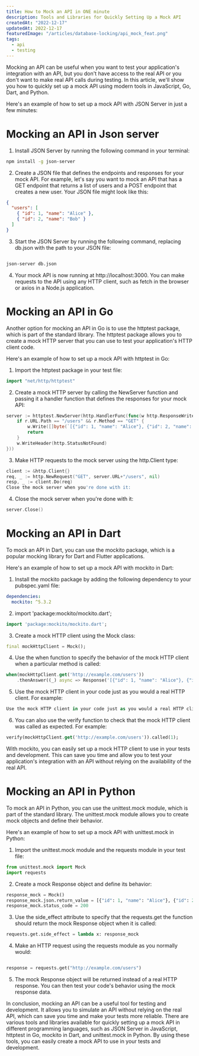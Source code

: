 ```yaml
---
title: How to Mock an API in ONE minute
description: Tools and Libraries for Quickly Setting Up a Mock API
createdAt: "2022-12-17"
updatedAt: 2022-12-17
featuredImage: "/articles/database-locking/api_mock_feat.png"
tags:
  - api
  - testing
---
```


Mocking an API can be useful when you want to test your application's integration with an API, but you don't have access to the real API or you don't want to make real API calls during testing. In this article, we'll show you how to quickly set up a mock API using modern tools in JavaScript, Go, Dart, and Python.

Here's an example of how to set up a mock API with JSON Server in just a few minutes:

# Mocking an API in Json server

1.  Install JSON Server by running the following command in your terminal:

```sh
npm install -g json-server

```

2. Create a JSON file that defines the endpoints and responses for your mock API. For example, let's say you want to mock an API that has a GET endpoint that returns a list of users and a POST endpoint that creates a new user. Your JSON file might look like this:

```json
{
  "users": [
    { "id": 1, "name": "Alice" },
    { "id": 2, "name": "Bob" }
  ]
}
```

3. Start the JSON Server by running the following command, replacing db.json with the path to your JSON file:

```sh

json-server db.json

```

4. Your mock API is now running at http://localhost:3000. You can make requests to the API using any HTTP client, such as fetch in the browser or axios in a Node.js application.

# Mocking an API in Go

Another option for mocking an API in Go is to use the httptest package, which is part of the standard library. The httptest package allows you to create a mock HTTP server that you can use to test your application's HTTP client code.

Here's an example of how to set up a mock API with httptest in Go:

1. Import the httptest package in your test file:

```go
import "net/http/httptest"
```

2. Create a mock HTTP server by calling the NewServer function and passing it a handler function that defines the responses for your mock API:

```go
server := httptest.NewServer(http.HandlerFunc(func(w http.ResponseWriter, r *http.Request) {
    if r.URL.Path == "/users" && r.Method == "GET" {
        w.Write([]byte(`[{"id": 1, "name": "Alice"}, {"id": 2, "name": "Bob"}]`))
        return
    }
    w.WriteHeader(http.StatusNotFound)
}))
```

3. Make HTTP requests to the mock server using the http.Client type:

```go
client := &http.Client{}
req, _ := http.NewRequest("GET", server.URL+"/users", nil)
resp, _ := client.Do(req)
Close the mock server when you're done with it:
```

4. Close the mock server when you're done with it:

```go
server.Close()
```

# Mocking an API in Dart

To mock an API in Dart, you can use the mockito package, which is a popular mocking library for Dart and Flutter applications.

Here's an example of how to set up a mock API with mockito in Dart:

1. Install the mockito package by adding the following dependency to your pubspec.yaml file:

```yaml
dependencies:
  mockito: ^5.3.2
```

2. import 'package:mockito/mockito.dart';

```dart
import 'package:mockito/mockito.dart';
```

3. Create a mock HTTP client using the Mock class:

```dart
final mockHttpClient = Mock();
```

4. Use the when function to specify the behavior of the mock HTTP client when a particular method is called:

```dart
when(mockHttpClient.get('http://example.com/users'))
    .thenAnswer((_) async => Response('[{"id": 1, "name": "Alice"}, {"id": 2, "name": "Bob"}]', 200));

```

5. Use the mock HTTP client in your code just as you would a real HTTP client. For example:

```dart
Use the mock HTTP client in your code just as you would a real HTTP client. For example:
```

6. You can also use the verify function to check that the mock HTTP client was called as expected. For example:

```dart
verify(mockHttpClient.get('http://example.com/users')).called(1);
```

With mockito, you can easily set up a mock HTTP client to use in your tests and development. This can save you time and allow you to test your application's integration with an API without relying on the availability of the real API.

# Mocking an API in Python

To mock an API in Python, you can use the unittest.mock module, which is part of the standard library. The unittest.mock module allows you to create mock objects and define their behavior.

Here's an example of how to set up a mock API with unittest.mock in Python:

1. Import the unittest.mock module and the requests module in your test file:

```python
from unittest.mock import Mock
import requests
```

2. Create a mock Response object and define its behavior:

```python
response_mock = Mock()
response_mock.json.return_value = [{"id": 1, "name": "Alice"}, {"id": 2, "name": "Bob"}]
response_mock.status_code = 200

```

3. Use the side_effect attribute to specify that the requests.get the function should return the mock Response object when it is called:

```python
requests.get.side_effect = lambda x: response_mock

```

4. Make an HTTP request using the requests module as you normally would:

```python

response = requests.get("http://example.com/users")

```

5. The mock Response object will be returned instead of a real HTTP response. You can then test your code's behavior using the mock response data.

In conclusion, mocking an API can be a useful tool for testing and development. It allows you to simulate an API without relying on the real API, which can save you time and make your tests more reliable. There are various tools and libraries available for quickly setting up a mock API in different programming languages, such as JSON Server in JavaScript, httptest in Go, mockito in Dart, and unittest.mock in Python. By using these tools, you can easily create a mock API to use in your tests and development.

